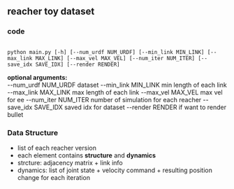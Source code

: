 ## reacher toy dataset

### code
<code>
python main.py [-h] [--num_urdf NUM_URDF] [--min_link MIN_LINK] [--max_link MAX_LINK] [--max_vel MAX_VEL] [--num_iter NUM_ITER] [--save_idx SAVE_IDX] [--render RENDER]
</code>

**optional arguments:**\
  --num_urdf NUM_URDF  dataset
  --min_link MIN_LINK  min length of each link
  --max_link MAX_LINK  max length of each link
  --max_vel MAX_VEL    max vel for ee
  --num_iter NUM_ITER  number of simulation for each reacher
  --save_idx SAVE_IDX  saved idx for dataset
  --render RENDER      if want to render bullet

### Data Structure
- list of each reacher version
- each element contains **structure** and **dynamics**
- strcture: adjacency matrix + link info
- dynamics: list of joint state + velocity command + resulting position change for each iteration
